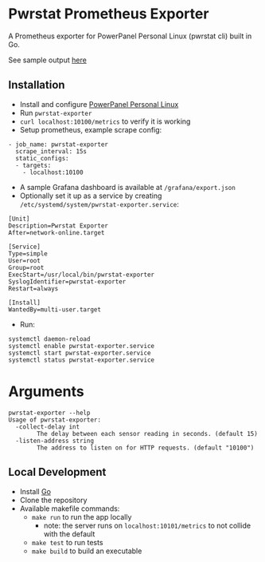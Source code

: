 # Pwrstat Prometheus Exporter
A Prometheus exporter for PowerPanel Personal Linux (pwrstat cli) built in Go.

See sample output [here](/../../blob/main/samples/SAMPLE_METRICS.md)

## Installation
* Install and configure [PowerPanel Personal Linux](https://www.cyberpowersystems.com/product/software/power-panel-personal/powerpanel-for-linux/)
* Run `pwrstat-exporter`
* `curl localhost:10100/metrics` to verify it is working
* Setup prometheus, example scrape config:
``` 
- job_name: pwrstat-exporter
  scrape_interval: 15s
  static_configs:
  - targets:
    - localhost:10100
```
* A sample Grafana dashboard is available at `/grafana/export.json`
* Optionally set it up as a service by creating `/etc/systemd/system/pwrstat-exporter.service`:   
``` 
[Unit]
Description=Pwrstat Exporter
After=network-online.target

[Service]
Type=simple
User=root
Group=root
ExecStart=/usr/local/bin/pwrstat-exporter
SyslogIdentifier=pwrstat-exporter
Restart=always

[Install]
WantedBy=multi-user.target
```
  * Run:
```
systemctl daemon-reload
systemctl enable pwrstat-exporter.service
systemctl start pwrstat-exporter.service
systemctl status pwrstat-exporter.service
```

# Arguments
```
pwrstat-exporter --help
Usage of pwrstat-exporter:
  -collect-delay int
        The delay between each sensor reading in seconds. (default 15)
  -listen-address string
        The address to listen on for HTTP requests. (default "10100")
```

## Local Development
* Install [Go](https://go.dev/doc/install)
* Clone the repository
* Available makefile commands:
  * `make run` to run the app locally
    * note: the server runs on `localhost:10101/metrics` to not collide with the default
  * `make test` to run tests
  * `make build` to build an executable